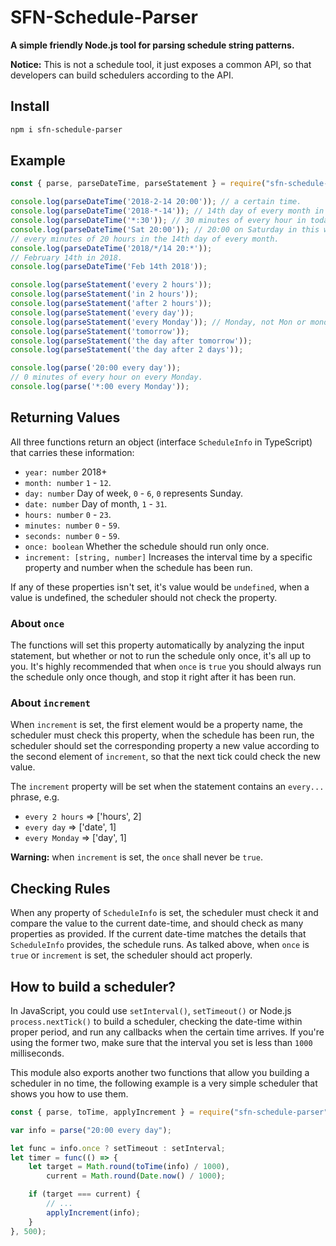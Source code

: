 # SFN-Schedule-Parser

**A simple friendly Node.js tool for parsing schedule string patterns.**

**Notice:** This is not a schedule tool, it just exposes a common API, so that 
developers can build schedulers according to the API.

## Install

```sh
npm i sfn-schedule-parser
```

## Example

```javascript
const { parse, parseDateTime, parseStatement } = require("sfn-schedule-parser");

console.log(parseDateTime('2018-2-14 20:00')); // a certain time.
console.log(parseDateTime('2018-*-14')); // 14th day of every month in 2018.
console.log(parseDateTime('*:30')); // 30 minutes of every hour in today.
console.log(parseDateTime('Sat 20:00')); // 20:00 on Saturday in this week.
// every minutes of 20 hours in the 14th day of every month.
console.log(parseDateTime('2018/*/14 20:*'));
// February 14th in 2018.
console.log(parseDateTime('Feb 14th 2018'));

console.log(parseStatement('every 2 hours'));
console.log(parseStatement('in 2 hours'));
console.log(parseStatement('after 2 hours'));
console.log(parseStatement('every day'));
console.log(parseStatement('every Monday')); // Monday, not Mon or monday.
console.log(parseStatement('tomorrow'));
console.log(parseStatement('the day after tomorrow'));
console.log(parseStatement('the day after 2 days'));

console.log(parse('20:00 every day'));
// 0 minutes of every hour on every Monday.
console.log(parse('*:00 every Monday'));
```

## Returning Values

All three functions return an object (interface `ScheduleInfo` in TypeScript) 
that carries these information:

- `year: number` 2018+
- `month: number` `1` - `12`.
- `day: number` Day of week, `0` - `6`, `0` represents Sunday.
- `date: number` Day of month, `1` - `31`.
- `hours: number` `0` - `23`.
- `minutes: number` `0` - `59`.
- `seconds: number` `0` - `59`.
- `once: boolean` Whether the schedule should run only once.
- `increment: [string, number]` Increases the interval time by a specific 
    property and number when the schedule has been run.

If any of these properties isn't set, it's value would be `undefined`, when a 
value is undefined, the scheduler should not check the property.

### About `once`

The functions will set this property automatically by analyzing the input 
statement, but whether or not to run the schedule only once, it's all up to 
you. It's highly recommended that when `once` is `true` you should always run 
the schedule only once though, and stop it right after it has been run.

### About `increment`

When `increment` is set, the first element would be a property name, the 
scheduler must check this property, when the schedule has been run, the 
scheduler should set the corresponding property a new value according to the 
second element of `increment`, so that the next tick could check the new value.

The `increment` property will be set when the statement contains an `every...`
phrase, e.g.

- `every 2 hours` => ['hours', 2]
- `every day` => ['date', 1]
- `every Monday` => ['day', 1]

**Warning:** when `increment` is set, the `once` shall never be `true`.

## Checking Rules

When any property of `ScheduleInfo` is set, the scheduler must check it and 
compare the value to the current date-time, and should check as many 
properties as provided. If the current date-time matches the details that 
`ScheduleInfo` provides, the schedule runs. As talked above, when `once` is 
`true` or `increment` is set, the scheduler should act properly.

## How to build a scheduler?

In JavaScript, you could use `setInterval()`, `setTimeout()` or Node.js 
`process.nextTick()` to build a scheduler, checking the date-time within 
proper period, and run any callbacks when the certain time arrives. If you're 
using the former two, make sure that the interval you set is less than `1000` 
milliseconds.

This module also exports another two functions that allow you building a 
scheduler in no time, the following example is a very simple scheduler that 
shows you how to use them.

```javascript
const { parse, toTime, applyIncrement } = require("sfn-schedule-parser");

var info = parse("20:00 every day");

let func = info.once ? setTimeout : setInterval;
let timer = func(() => {
    let target = Math.round(toTime(info) / 1000),
        current = Math.round(Date.now() / 1000);

    if (target === current) {
        // ...
        applyIncrement(info);
    }
}, 500);
```